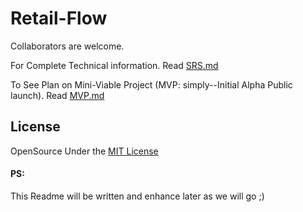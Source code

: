 # Retail-Flow



Collaborators are welcome.

For Complete Technical information. Read [SRS.md]()

To See Plan on Mini-Viable Project (MVP: simply--Initial Alpha Public launch). Read [MVP.md](https://github.com/De-Technocrats/Retail-Flow/blob/main/docs/MVP.md)



## License 
OpenSource Under the [MIT License](https://github.com/De-Technocrats/Retail-Flow/tree/main?tab=MIT-1-ov-file)

#### PS:
This Readme will be written and enhance later as we will go ;) 

